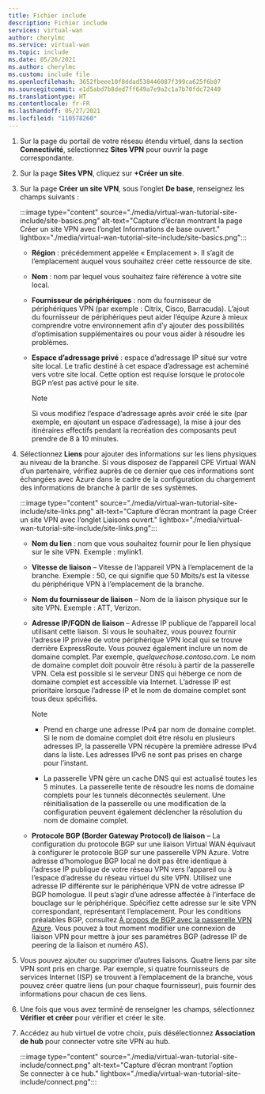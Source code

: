```yaml
---
title: Fichier include
description: Fichier include
services: virtual-wan
author: cherylmc
ms.service: virtual-wan
ms.topic: include
ms.date: 05/26/2021
ms.author: cherylmc
ms.custom: include file
ms.openlocfilehash: 3652fbeee10f8ddad538446087f399ca625f6b07
ms.sourcegitcommit: e1d5abd7b8ded7ff649a7e9a2c1a7b70fdc72440
ms.translationtype: HT
ms.contentlocale: fr-FR
ms.lasthandoff: 05/27/2021
ms.locfileid: "110578260"
---
```

1. Sur la page du portail de votre réseau étendu virtuel, dans la section **Connectivité**, sélectionnez **Sites VPN** pour ouvrir la page correspondante.
1. Sur la page **Sites VPN**, cliquez sur **+Créer un site**.
1. Sur la page **Créer un site VPN**, sous l’onglet **De base**, renseignez les champs suivants :

   :::image type="content" source="./media/virtual-wan-tutorial-site-include/site-basics.png" alt-text="Capture d’écran montrant la page Créer un site VPN avec l’onglet Informations de base ouvert." lightbox="./media/virtual-wan-tutorial-site-include/site-basics.png":::

    * **Région** : précédemment appelée « Emplacement ». Il s’agit de l’emplacement auquel vous souhaitez créer cette ressource de site.
    * **Nom** : nom par lequel vous souhaitez faire référence à votre site local.
    * **Fournisseur de périphériques** : nom du fournisseur de périphériques VPN (par exemple :  Citrix, Cisco, Barracuda). L’ajout du fournisseur de périphériques peut aider l’équipe Azure à mieux comprendre votre environnement afin d’y ajouter des possibilités d’optimisation supplémentaires ou pour vous aider à résoudre les problèmes.
    * **Espace d’adressage privé** : espace d’adressage IP situé sur votre site local. Le trafic destiné à cet espace d’adressage est acheminé vers votre site local. Cette option est requise lorsque le protocole BGP n’est pas activé pour le site.
    
      >[!NOTE]
      >Si vous modifiez l’espace d’adressage après avoir créé le site (par exemple, en ajoutant un espace d’adressage), la mise à jour des itinéraires effectifs pendant la recréation des composants peut prendre de 8 à 10 minutes.
      >
1. Sélectionnez **Liens** pour ajouter des informations sur les liens physiques au niveau de la branche. Si vous disposez de l’appareil CPE Virtual WAN d’un partenaire, vérifiez auprès de ce dernier que ces informations sont échangées avec Azure dans le cadre de la configuration du chargement des informations de branche à partir de ses systèmes.

   :::image type="content" source="./media/virtual-wan-tutorial-site-include/site-links.png" alt-text="Capture d’écran montrant la page Créer un site VPN avec l’onglet Liaisons ouvert." lightbox="./media/virtual-wan-tutorial-site-include/site-links.png":::

   * **Nom du lien** : nom que vous souhaitez fournir pour le lien physique sur le site VPN. Exemple : mylink1.
   * **Vitesse de liaison** – Vitesse de l’appareil VPN à l’emplacement de la branche. Exemple : 50, ce qui signifie que 50 Mbits/s est la vitesse du périphérique VPN à l’emplacement de la branche.
   * **Nom du fournisseur de liaison** – Nom de la liaison physique sur le site VPN. Exemple : ATT, Verizon.
   * **Adresse IP/FQDN de liaison** – Adresse IP publique de l’appareil local utilisant cette liaison. Si vous le souhaitez, vous pouvez fournir l’adresse IP privée de votre périphérique VPN local qui se trouve derrière ExpressRoute. Vous pouvez également inclure un nom de domaine complet. Par exemple, *quelquechose.contoso.com*. Le nom de domaine complet doit pouvoir être résolu à partir de la passerelle VPN. Cela est possible si le serveur DNS qui héberge ce nom de domaine complet est accessible via Internet. L’adresse IP est prioritaire lorsque l’adresse IP et le nom de domaine complet sont tous deux spécifiés.

     >[!NOTE]
     >
     >* Prend en charge une adresse IPv4 par nom de domaine complet. Si le nom de domaine complet doit être résolu en plusieurs adresses IP, la passerelle VPN récupère la première adresse IPv4 dans la liste. Les adresses IPv6 ne sont pas prises en charge pour l’instant.
     >
     >* La passerelle VPN gère un cache DNS qui est actualisé toutes les 5 minutes. La passerelle tente de résoudre les noms de domaine complets pour les tunnels déconnectés seulement. Une réinitialisation de la passerelle ou une modification de la configuration peuvent également déclencher la résolution du nom de domaine complet.
     >
   * **Protocole BGP (Border Gateway Protocol) de liaison** – La configuration du protocole BGP sur une liaison Virtual WAN équivaut à configurer le protocole BGP sur une passerelle VPN Azure. Votre adresse d’homologue BGP local ne doit pas être identique à l’adresse IP publique de votre réseau VPN vers l’appareil ou à l’espace d’adresse du réseau virtuel du site VPN. Utilisez une adresse IP différente sur le périphérique VPN de votre adresse IP BGP homologue. Il peut s’agir d’une adresse affectée à l’interface de bouclage sur le périphérique. Spécifiez cette adresse sur le site VPN correspondant, représentant l’emplacement.  Pour les conditions préalables BGP, consultez [À propos de BGP avec la passerelle VPN Azure](../articles/vpn-gateway/vpn-gateway-bgp-overview.md). Vous pouvez à tout moment modifier une connexion de liaison VPN pour mettre à jour ses paramètres BGP (adresse IP de peering de la liaison et numéro AS).
1. Vous pouvez ajouter ou supprimer d’autres liaisons. Quatre liens par site VPN sont pris en charge. Par exemple, si quatre fournisseurs de services Internet (ISP) se trouvent à l’emplacement de la branche, vous pouvez créer quatre liens (un pour chaque fournisseur), puis fournir des informations pour chacun de ces liens.
1. Une fois que vous avez terminé de renseigner les champs, sélectionnez **Vérifier et créer** pour vérifier et créer le site.
1. Accédez au hub virtuel de votre choix, puis désélectionnez **Association de hub** pour connecter votre site VPN au hub.

   :::image type="content" source="./media/virtual-wan-tutorial-site-include/connect.png" alt-text="Capture d’écran montrant l’option Se connecter à ce hub." lightbox="./media/virtual-wan-tutorial-site-include/connect.png":::
